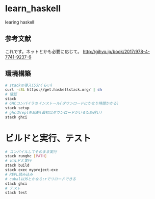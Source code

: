 # learn_haskell
learing haskell

## 参考文献

これです。ネットとかも必要に応じて。
http://gihyo.jp/book/2017/978-4-7741-9237-6

## 環境構築

```bash
# stackの導入(5分くらい)
curl -sSL https://get.haskellstack.org/ | sh
# 確認
stack
# GHCコンパイラのインストール(ダウンロードにかなり時間かかる)
stack setup
# ghcのreplを起動(最初はダウンロードがいるため遅い)
stack ghci
```

# ビルドと実行、テスト

```bash
# コンパイルしてそのまま実行
stack runghc [PATH]
# ビルドと実行
stack build
stack exec myproject-exe
# REPL読み込み
# cabal以外とかなら:rでリロードできる
stack ghci
# テスト
stack test
```